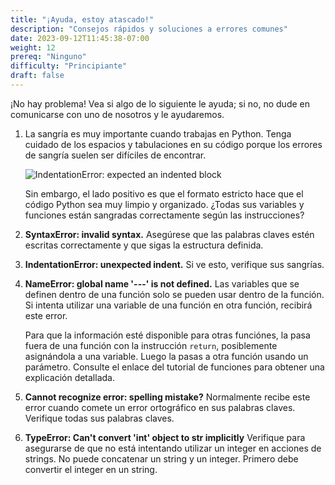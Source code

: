 ```yaml
---
title: "¡Ayuda, estoy atascado!"
description: "Consejos rápidos y soluciones a errores comunes"
date: 2023-09-12T11:45:38-07:00
weight: 12
prereq: "Ninguno"
difficulty: "Principiante"
draft: false
---
```

¡No hay problema! Vea si algo de lo siguiente le ayuda; si no, no dude en comunicarse con uno de nosotros y le ayudaremos.

1.  La sangría es muy importante cuando trabajas en Python. Tenga cuidado de los espacios y tabulaciones en su código porque los errores de sangría suelen ser difíciles de encontrar.

    ![IndentationError: expected an indented block](../img/screenshot-indentationerror.png)

    Sin embargo, el lado positivo es que el formato estricto hace que el código Python sea muy limpio y organizado. ¿Todas sus variables y funciones están sangradas correctamente según las instrucciones?

2.  **SyntaxError: invalid syntax.** 
    Asegúrese que las palabras claves estén escritas correctamente y que sigas la estructura definida.

3.  **IndentationError: unexpected indent.**
    Si ve esto, verifique sus sangrías.

4.  **NameError: global name \'\-\--\' is not defined.**
    Las variables que se definen dentro de una función solo se pueden usar dentro de la función. Si intenta utilizar una variable de una función en otra función, recibirá este error.

    Para que la información esté disponible para otras funciónes, la pasa fuera de una función con la instrucción `return`, posiblemente asignándola a una variable. Luego la pasas a otra función usando un parámetro. Consulte el enlace del tutorial de funciones para obtener una explicación detallada.

5.  **Cannot recognize error: spelling mistake?**
    Normalmente recibe este error cuando comete un error ortográfico en sus palabras claves. Verifique todas sus palabras claves.

6.  **TypeError: Can't convert 'int' object to str implicitly**
    Verifique para asegurarse de que no está intentando utilizar un integer en acciones de strings. No puede concatenar un string y un integer. Primero debe convertir el integer en un string.
